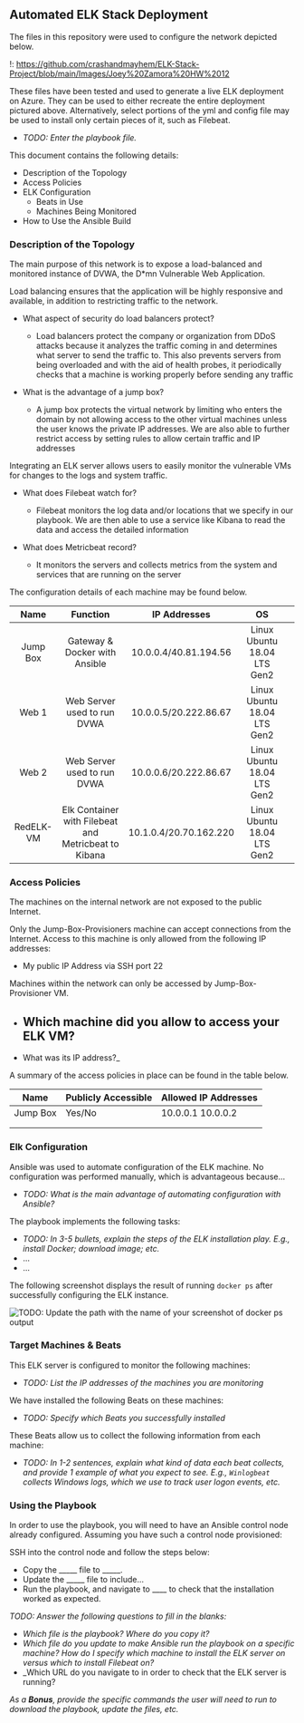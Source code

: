 ## Automated ELK Stack Deployment

The files in this repository were used to configure the network depicted below.

!: https://github.com/crashandmayhem/ELK-Stack-Project/blob/main/Images/Joey%20Zamora%20HW%2012 

These files have been tested and used to generate a live ELK deployment on Azure. They can be used to either recreate the entire deployment pictured above. Alternatively, select portions of the yml and config file may be used to install only certain pieces of it, such as Filebeat.

  - _TODO: Enter the playbook file._

This document contains the following details:
- Description of the Topology
- Access Policies
- ELK Configuration
  - Beats in Use
  - Machines Being Monitored
- How to Use the Ansible Build


### Description of the Topology

The main purpose of this network is to expose a load-balanced and monitored instance of DVWA, the D*mn Vulnerable Web Application.

Load balancing ensures that the application will be highly responsive and available, in addition to restricting traffic to the network.

- What aspect of security do load balancers protect? 
  - Load balancers protect the company or organization from DDoS attacks because it analyzes the traffic coming in and determines what server to send the traffic to. This also prevents servers from being overloaded and with the aid of health probes, it periodically checks that a machine is working properly before sending any traffic
 
- What is the advantage of a jump box?
  - A jump box protects the virtual network by limiting who enters the domain by not allowing access to the other virtual machines unless the user knows the private IP addresses. We are also able to further restrict access by setting rules to allow certain traffic and IP addresses

Integrating an ELK server allows users to easily monitor the vulnerable VMs for changes to the logs and system traffic.

- What does Filebeat watch for?
  - Filebeat monitors the log data and/or locations that we specify in our playbook. We are then able to use a service like Kibana to read the data and access the detailed information

- What does Metricbeat record?
  - It monitors the servers and collects metrics from the system and services that are running on the server

The configuration details of each machine may be found below.


|    Name   |                       Function                       |      IP Addresses      |              OS             |   |
|:---------:|:----------------------------------------------------:|:----------------------:|:---------------------------:|---|
| Jump Box  | Gateway & Docker with Ansible                        | 10.0.0.4/40.81.194.56  | Linux Ubuntu 18.04 LTS Gen2 |   |
| Web 1     | Web Server used to run DVWA                          | 10.0.0.5/20.222.86.67  | Linux Ubuntu 18.04 LTS Gen2 |   |
| Web 2     | Web Server used to run DVWA                          | 10.0.0.6/20.222.86.67  | Linux Ubuntu 18.04 LTS Gen2 |   |
| RedELK-VM | Elk Container with Filebeat and Metricbeat to Kibana | 10.1.0.4/20.70.162.220 | Linux Ubuntu 18.04 LTS Gen2 |   |
### Access Policies

The machines on the internal network are not exposed to the public Internet. 

Only the Jump-Box-Provisioners machine can accept connections from the Internet. Access to this machine is only allowed from the following IP addresses:
- My public IP Address via SSH port 22

Machines within the network can only be accessed by Jump-Box-Provisioner VM.

- Which machine did you allow to access your ELK VM?
  - 
- What was its IP address?_

A summary of the access policies in place can be found in the table below.

| Name     | Publicly Accessible | Allowed IP Addresses |
|----------|---------------------|----------------------|
| Jump Box | Yes/No              | 10.0.0.1 10.0.0.2    |
|          |                     |                      |
|          |                     |                      |

### Elk Configuration

Ansible was used to automate configuration of the ELK machine. No configuration was performed manually, which is advantageous because...
- _TODO: What is the main advantage of automating configuration with Ansible?_

The playbook implements the following tasks:
- _TODO: In 3-5 bullets, explain the steps of the ELK installation play. E.g., install Docker; download image; etc._
- ...
- ...

The following screenshot displays the result of running `docker ps` after successfully configuring the ELK instance.

![TODO: Update the path with the name of your screenshot of docker ps output](Images/docker_ps_output.png)

### Target Machines & Beats
This ELK server is configured to monitor the following machines:
- _TODO: List the IP addresses of the machines you are monitoring_

We have installed the following Beats on these machines:
- _TODO: Specify which Beats you successfully installed_

These Beats allow us to collect the following information from each machine:
- _TODO: In 1-2 sentences, explain what kind of data each beat collects, and provide 1 example of what you expect to see. E.g., `Winlogbeat` collects Windows logs, which we use to track user logon events, etc._

### Using the Playbook
In order to use the playbook, you will need to have an Ansible control node already configured. Assuming you have such a control node provisioned: 

SSH into the control node and follow the steps below:
- Copy the _____ file to _____.
- Update the _____ file to include...
- Run the playbook, and navigate to ____ to check that the installation worked as expected.

_TODO: Answer the following questions to fill in the blanks:_
- _Which file is the playbook? Where do you copy it?_
- _Which file do you update to make Ansible run the playbook on a specific machine? How do I specify which machine to install the ELK server on versus which to install Filebeat on?_
- _Which URL do you navigate to in order to check that the ELK server is running?

_As a **Bonus**, provide the specific commands the user will need to run to download the playbook, update the files, etc._
